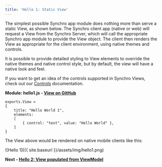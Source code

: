 ```yaml
---
title: 'Hello 1: Static View'
---
```


The simplest possible Synchro app module does nothing more than serve a static View, as shown below.  The Synchro client app (native or web)
will request a View from the Synchro Server, which will call the appropriate Synchro app module to provide the View object.  The client then
renders the View as appropriate for the client environment, using native themes and controls.

It is possible to provide detailed styling to View elements to override the native themes and native control style, but by default, the view
will have a native look and feel.

If you want to get an idea of the controls supported in Synchro Views, check out our [Controls](../controls) documentation.

__Module: hello1.js - [View on GitHub](https://github.com/SynchroLabs/SynchroTutorial/blob/master/hello1.js)__

    exports.View =
    {
        title: "Hello World 1",
        elements:
        [
            { control: "text", value: "Hello World" },
        ]
    }

The View above would be rendered on native mobile clients like this: 

![Hello 1]({{ site.baseurl }}/assets/img/hello1.png)

__Next - [Hello 2: View populated from ViewModel](hello-2)__ 